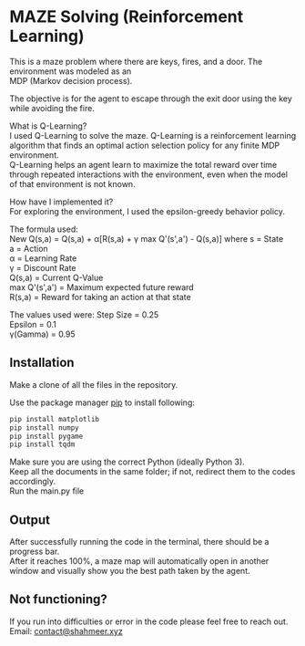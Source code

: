 # MAZE Solving (Reinforcement Learning)

This is a maze problem where there are keys, fires, and a door. The environment was modeled as an<br>MDP (Markov decision process).

The objective is for the agent to escape through the exit door using the key while avoiding the fire.

What is Q-Learning?<br>
I used Q-Learning to solve the maze. Q-Learning is a reinforcement learning algorithm that finds an optimal action selection policy for any finite MDP environment.<br>
Q-Learning helps an agent learn to maximize the total reward over time through repeated interactions with the environment, even when the model of that environment is not known.

How have I implemented it?<br>
For exploring the environment, I used the epsilon-greedy behavior policy.<br>

The formula used:<br>
New Q(s,a) = Q(s,a) + α[R(s,a) + γ max Q'(s',a') - Q(s,a)] where s = State<br>
                                                                 a = Action<br>
                                                                 α = Learning Rate<br>
                                                                 γ = Discount Rate<br>
                                                                 Q(s,a) = Current Q-Value<br>
                                                                 max Q'(s',a') = Maximum expected future reward<br>
                                                                 R(s,a) = Reward for taking an action at that state<br>

The values used were: Step Size = 0.25<br>
                      Epsilon = 0.1<br>
                      γ(Gamma) = 0.95
                                                            


## Installation

Make a clone of all the files in the repository.

Use the package manager [pip](https://pip.pypa.io/en/stable/) to install following:

```bash
pip install matplotlib
pip install numpy
pip install pygame
pip install tqdm
```
Make sure you are using the correct Python (ideally Python 3).<br>
Keep all the documents in the same folder; if not, redirect them to the codes accordingly.<br>
Run the main.py file

## Output

After successfully running the code in the terminal, there should be a progress bar.<br>
After it reaches 100%, a maze map will automatically open in another window and visually show you the best path taken by the agent.

## Not functioning?
If you run into difficulties or error in the code please feel free to reach out.<br>
Email: contact@shahmeer.xyz